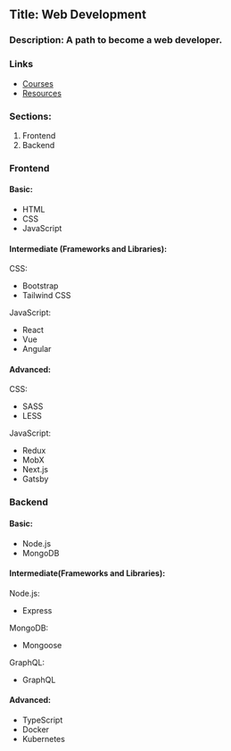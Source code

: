 ## Title: Web Development

### Description: A path to become a web developer.

### Links

- [Courses](/courses.md)
- [Resources](/resources.md)

### Sections:

1. Frontend
2. Backend

### Frontend

#### Basic:

- HTML
- CSS
- JavaScript

#### Intermediate (Frameworks and Libraries):

CSS:

- Bootstrap
- Tailwind CSS

JavaScript:

- React
- Vue
- Angular

#### Advanced:

CSS:

- SASS
- LESS

JavaScript:

- Redux
- MobX
- Next.js
- Gatsby

### Backend

#### Basic:

- Node.js
- MongoDB

#### Intermediate(Frameworks and Libraries):

Node.js:

- Express

MongoDB:

- Mongoose

GraphQL:

- GraphQL

#### Advanced:

- TypeScript
- Docker
- Kubernetes
